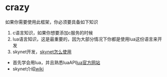 # crazy
如果你需要使用此框架，你必须要具备如下知识
1. c语言知识，如果你想要添加c服务的时候
2. lua语言知识，这是最重要的，因为大部分情况下你都是使用lua这份语言来开发
3. skynet开发，[skynet怎么使用](https://github.com/cloudwu/skynet/wiki)

- 首先学会用lua，并且熟悉luaAPI[lua官方网站](http://www.lua.org/manual/5.3/)
- skynet介绍[wiki](https://github.com/cloudwu/skynet/wiki)
